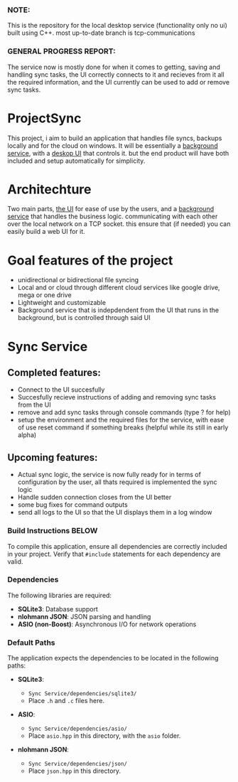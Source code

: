 

### NOTE: 
This is the repository for the local desktop service (functionality only no ui) built using C++. most up-to-date branch is tcp-communications

### GENERAL PROGRESS REPORT: 
The service now is mostly done for when it comes to getting, saving and handling sync tasks, the UI correctly connects to it and recieves from it all the required information, and the UI currently can be used to add or remove sync tasks.

# ProjectSync
This project, i aim to build an application that handles file syncs, backups locally and for the cloud on windows. It will be essentially a [background service](https://github.com/ezzedineozone/Sync-Service), with a [deskop UI](https://github.com/ezzedineozone/Sync-Service-Ui) that controls it. but the end product will have both included and setup automatically for simplicity.

# Architechture
Two main parts, [the UI](https://github.com/ezzedineozone/Sync-Service-Ui) for ease of use by the users, and a [background service](https://github.com/ezzedineozone/Sync-Service) that handles the business logic. communicating with each other over the local network on a TCP socket. this ensure that (if needed) you can easily build a web UI for it.

# Goal features of the project
- unidirectional or bidirectional file syncing
- Local and or cloud through different cloud services like google drive, mega or one drive
- Lightweight and customizable
- Background service that is indepdendent from the UI that runs in the background, but is controlled through said UI


# Sync Service
## Completed features:
- Connect to the UI succesfully
- Succesfully recieve instructions of adding and removing sync tasks from the UI
- remove and add sync tasks through console commands (type ? for help)
- setup the environment and the required files for the service, with ease of use reset command if something breaks (helpful while its still in early alpha)

## Upcoming features:
- Actual sync logic, the service is now fully ready for in terms of configuration by the user, all thats required is implemented the sync logic
- Handle sudden connection closes from the UI better
- some bug fixes for command outputs
- send all logs to the UI so that the UI displays them in a log window

### Build Instructions BELOW

To compile this application, ensure all dependencies are correctly included in your project. Verify that `#include` statements for each dependency are valid.

### Dependencies

The following libraries are required:

- **SQLite3**: Database support
- **nlohmann JSON**: JSON parsing and handling
- **ASIO (non-Boost)**: Asynchronous I/O for network operations

### Default Paths

The application expects the dependencies to be located in the following paths:

- **SQLite3**:  
  - `Sync Service/dependencies/sqlite3/`  
  - Place `.h` and `.c` files here.

- **ASIO**:  
  - `Sync Service/dependencies/asio/`  
  - Place `asio.hpp` in this directory, with the `asio` folder.

- **nlohmann JSON**:  
  - `Sync Service/dependencies/json/`  
  - Place `json.hpp` in this directory.

